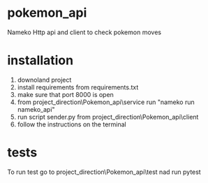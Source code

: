# pokemon_api
Nameko Http api and client to check pokemon moves

# installation

1. downoland project
2. install requirements from requirements.txt
3. make sure that port 8000 is open
4. from project_direction\Pokemon_api\service run "nameko run nameko_api"
5. run script sender.py from project_direction\Pokemon_api\client
6. follow the instructions on the terminal 

# tests

To run test go to project_direction\Pokemon_api\test nad run pytest